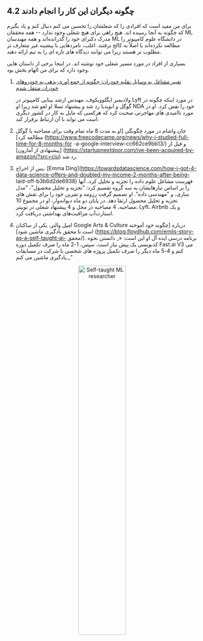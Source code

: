 ## 4.2 چگونه دیگران این کار را انجام دادند

برای من مفید است که افرادی را که شغلشان را تحسین می کنم دنبال کنم و یاد بگیرم که چگونه به آنجا رسیده اند. هیچ راهی برای هیچ شغلی وجود ندارد -- همه محققان ML مدرک دکترای خود را گذرانده‌اند و همه مهندسان ML در دانشگاه علوم کامپیوتر را مطالعه نکرده‌اند یا اصلاً به کالج نرفتند. اغلب، نامزدهایی با پیشینه غیر متعارف تر مطلوب تر هستند زیرا می توانند دیدگاه های تازه ای را به تیم ارائه دهند.

بسیاری از افراد در مورد مسیر شغلی خود نوشته اند. در اینجا برخی از داستان هایی وجود دارد که برای من الهام بخش بود.


1. [تغییر مشاغل به وسایل نقلیه خودران: چگونه از جمع آوری بدهی به خودروهای خودران منتقل شدم](https://towardsdatascience.com/how-i-found-my-current-job-3fb22e511a1f)

     ولادیمیر ایگلوویکوف، مهندس ارشد بینایی کامپیوتر در Lyft در مورد اینکه چگونه در گوگل و انویدیا رد شد و پیشنهاد تسلا او لغو شد زیرا او NDA خود را نقض کرد. او در مورد ناامیدی های مهاجرتی صحبت کرد که هرکسی که مایل به کار در کشور دیگری است می تواند با آن ارتباط برقرار کند.

2. جان واشام در مورد چگونگی [او به مدت 8 ماه تمام وقت برای مصاحبه با گوگل مطالعه کرد] (https://www.freecodecamp.org/news/why-i-studied-full-time-for-8-months-for -a-google-interview-cc662ce9bb13/) و قبل از [پیشنهادی از آمازون] (https://startupnextdoor.com/ive-been-acquired-by-amazon/?src=ciu) رد شد.
3. پس از اخراج، [Emma Ding](https://towardsdatascience.com/how-i-got-4-data-science-offers-and-doubled-my-income-2-months-after-being- laid-off-b3b6d2de6938) فهرست مشاغل علوم داده را تجزیه و تحلیل کرد، آنها را بر اساس نیازهایشان به سه گروه تقسیم کرد: "تجزیه و تحلیل محصول"، "مدل سازی، و "مهندسی داده". او تصمیم گرفت رزومه و تمرین خود را برای نقش های تجزیه و تحلیل محصول ارتقا دهد. در پایان دو ماه دیوانه‌وار، او در مجموع 10 مصاحبه، 4 مصاحبه در محل و 4 پیشنهاد شغلی در توییتر، Lyft، Airbnb و یک استارت‌آپ مراقبت‌های بهداشتی دریافت کرد.
4. امیل والنر، یکی از ساکنان Google Arts & Culture درباره [چگونه خود آموخته است تا محقق یادگیری ماشین شود] (https://blog.floydhub.com/emils-story-as-a-self-taught-ai- محقق/). برنامه درسی ایده آل او این است: «_ دانستن نحوه کدنویسی یک پیش نیاز است. سپس، 1-2 ماه را صرف تکمیل دوره Fast.ai V3 می کنم و 4-5 ماه دیگر را صرف تکمیل پروژه های شخصی یا شرکت در مسابقات یادگیری ماشین می کنم._"

<center>
	<img src="images/image14.png" width="50%" alt="Self-taught ML researcher" title="image_tooltip">
</center>